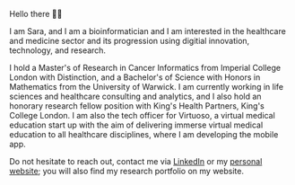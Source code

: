 Hello there 👋🏻

I am Sara, and I am a bioinformatician and I am interested in the healthcare and medicine sector and its progression using digitial innovation, technology, and research. 

I hold a Master's of Research in Cancer Informatics from Imperial College London with Distinction, and a Bachelor's of Science with Honors in Mathematics from the University of Warwick. I am currently working in life sciences and healthcare consulting and analytics, and I also hold an honorary research fellow position with King's Health Partners, King's College London. I am also the tech officer for Virtuoso, a virtual medical education start up with the aim of delivering immerse virtual medical education to all healthcare disciplines, where I am developing the mobile app. 

Do not hesitate to reach out, contact me via [LinkedIn](https://www.linkedin.com/in/sara-sousi/) or my [personal website](sarasousi.co.uk); you will also find my research portfolio on my website.

<!---
sara-sousi/sara-sousi is a ✨ special ✨ repository because its `README.md` (this file) appears on your GitHub profile.
You can click the Preview link to take a look at your changes.
--->
